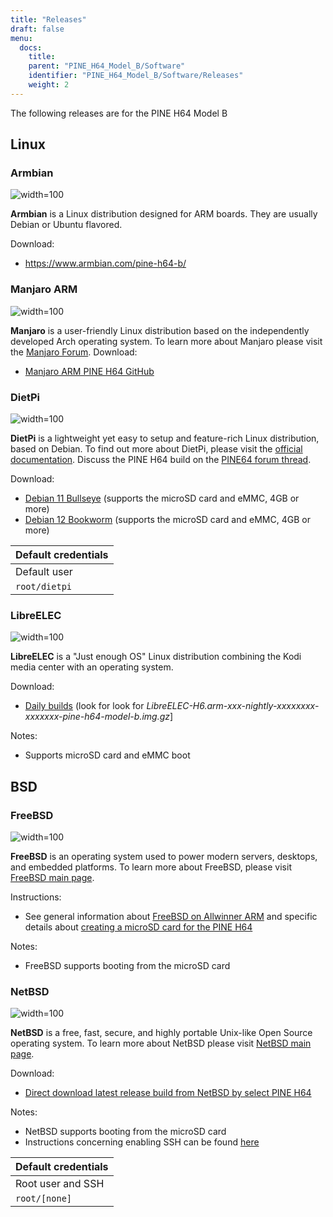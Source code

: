 ```yaml
---
title: "Releases"
draft: false
menu:
  docs:
    title:
    parent: "PINE_H64_Model_B/Software"
    identifier: "PINE_H64_Model_B/Software/Releases"
    weight: 2
---
```


The following releases are for the PINE H64 Model B

## Linux

### Armbian

![width=100](/documentation/images/armbian.png)

**Armbian** is a Linux distribution designed for ARM boards. They are usually Debian or Ubuntu flavored.

Download:

* https://www.armbian.com/pine-h64-b/

### Manjaro ARM

![width=100](/documentation/images/Manjaro-logo.svg)

**Manjaro** is a user-friendly Linux distribution based on the independently developed Arch operating system. To learn more about Manjaro please visit the [Manjaro Forum](https://forum.manjaro.org/tags/manjaroarm).
Download:

* [Manjaro ARM PINE H64 GitHub](https://github.com/manjaro-arm/pine-h64-images/releases)

### DietPi

![width=100](/documentation/images/dietpi.png)

**DietPi** is a lightweight yet easy to setup and feature-rich Linux distribution, based on Debian. To find out more about DietPi, please visit the [official documentation](https://dietpi.com/docs/). Discuss the PINE H64 build on the [PINE64 forum thread](https://forum.pine64.org/showthread.php?tid=12531).

Download:

* [Debian 11 Bullseye](https://dietpi.com/downloads/images/DietPi_PINEH64-ARMv8-Bullseye.img.xz) (supports the microSD card and eMMC, 4GB or more)
* [Debian 12 Bookworm](https://dietpi.com/downloads/images/DietPi_PINEH64-ARMv8-Bookworm.img.xz) (supports the microSD card and eMMC, 4GB or more)

| Default credentials |
| --- |
| Default user |
| `root/dietpi` |

### LibreELEC

![width=100](/documentation/images/libreelec.jpg)

**LibreELEC** is a "Just enough OS" Linux distribution combining the Kodi media center with an operating system.

Download:

* [Daily builds](https://test.libreelec.tv/) (look for look for _LibreELEC-H6.arm-xxx-nightly-xxxxxxxx-xxxxxxx-pine-h64-model-b.img.gz_]

Notes:

* Supports microSD card and eMMC boot

## BSD

### FreeBSD

![width=100](/documentation/images/FreeBSD.jpeg)

**FreeBSD** is an operating system used to power modern servers, desktops, and embedded platforms. To learn more about FreeBSD, please visit [FreeBSD main page](https://www.FreeBSD.org/).

Instructions:

* See general information about [FreeBSD on Allwinner ARM](https://wiki.freebsd.org/arm/Allwinner) and specific details about [creating a microSD card for the PINE H64](https://wiki.freebsd.org/arm/Allwinner/H6)

Notes:

* FreeBSD supports booting from the microSD card

### NetBSD

![width=100](/documentation/images/netbsd.png)

**NetBSD** is a free, fast, secure, and highly portable Unix-like Open Source operating system. To learn more about NetBSD please visit [NetBSD main page](https://www.netbsd.org/).

Download:

* [Direct download latest release build from NetBSD by select PINE H64](http://www.armbsd.org/)

Notes:

* NetBSD supports booting from the microSD card
* Instructions concerning enabling SSH can be found [here](https://www.netbsd.org/docs/guide/en/chap-boot.html#chap-boot-ssh)

| Default credentials |
| --- |
| Root user and SSH |
| `root/[none]` |
